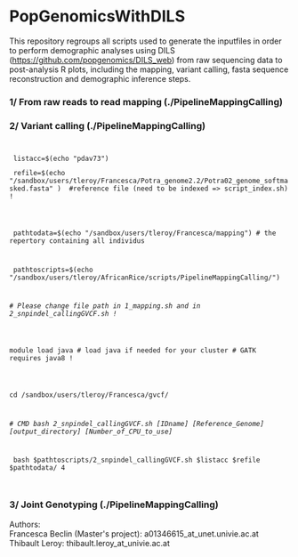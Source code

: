 # PopGenomicsWithDILS

This repository regroups all scripts used to generate the inputfiles in order to perform demographic analyses using DILS (https://github.com/popgenomics/DILS_web) from raw sequencing data to post-analysis R plots, including the mapping, variant calling, fasta sequence reconstruction and demographic inference steps.

### 1/ From raw reads to read mapping (./PipelineMappingCalling)


### 2/ Variant calling (./PipelineMappingCalling)

<code>
<p> listacc=$(echo "pdav73") 
<p> refile=$(echo "/sandbox/users/tleroy/Francesca/Potra_genome2.2/Potra02_genome_softmasked.fasta" )  #reference file (need to be indexed => script_index.sh) ! </p>

<p> pathtodata=$(echo "/sandbox/users/tleroy/Francesca/mapping") # the repertory containing all individus </p>
<p> pathtoscripts=$(echo "/sandbox/users/tleroy/AfricanRice/scripts/PipelineMappingCalling/")  </p>
<p><em># Please change file path in 1_mapping.sh and in 2_snpindel_callingGVCF.sh ! </em></p>

<p>module load java # load java if needed for your cluster # GATK requires java8 !</p>

<p>cd /sandbox/users/tleroy/Francesca/gvcf/ </p>
<p><em># CMD bash 2_snpindel_callingGVCF.sh [IDname] [Reference_Genome] [output_directory] [Number_of_CPU_to_use] </em></p>
<p> bash $pathtoscripts/2_snpindel_callingGVCF.sh $listacc $refile $pathtodata/ 4 </p>
</code>

### 3/ Joint Genotyping (./PipelineMappingCalling)



Authors:<br>
Francesca Beclin (Master's project): a01346615_at_unet.univie.ac.at<br>
Thibault Leroy: thibault.leroy_at_univie.ac.at<br>
